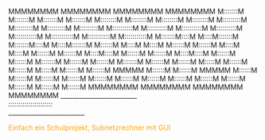 
                                                                                          
                                                                                      
MMMMMMMM               MMMMMMMM                        MMMMMMMM               MMMMMMMM
M:::::::M             M:::::::M                        M:::::::M             M:::::::M
M::::::::M           M::::::::M                        M::::::::M           M::::::::M
M:::::::::M         M:::::::::M                        M:::::::::M         M:::::::::M
M::::::::::M       M::::::::::M                        M::::::::::M       M::::::::::M
M:::::::::::M     M:::::::::::M                        M:::::::::::M     M:::::::::::M
M:::::::M::::M   M::::M:::::::M                        M:::::::M::::M   M::::M:::::::M
M::::::M M::::M M::::M M::::::M                        M::::::M M::::M M::::M M::::::M
M::::::M  M::::M::::M  M::::::M                        M::::::M  M::::M::::M  M::::::M
M::::::M   M:::::::M   M::::::M                        M::::::M   M:::::::M   M::::::M
M::::::M    M:::::M    M::::::M                        M::::::M    M:::::M    M::::::M
M::::::M     MMMMM     M::::::M                        M::::::M     MMMMM     M::::::M
M::::::M               M::::::M                        M::::::M               M::::::M
M::::::M               M::::::M                        M::::::M               M::::::M
M::::::M               M::::::M                        M::::::M               M::::::M
MMMMMMMM               MMMMMMMM                        MMMMMMMM               MMMMMMMM
                               ________________________                               
                               _::::::::::::::::::::::_                               
                               ________________________                               
                                                                                      
                                                                                      
                                                                                      
                                                                                      

<span style="color:orange;">Einfach ein Schulprojekt, Subnetzrechner mit GUI</span>
